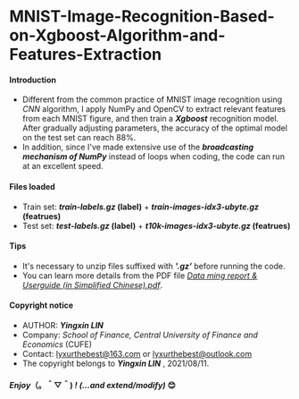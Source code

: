 # MNIST-Image-Recognition-Based-on-Xgboost-Algorithm-and-Features-Extraction
#### Introduction
- Different from the common practice of MNIST image recognition using *CNN* algorithm, I apply NumPy and OpenCV to extract relevant features from each MNIST figure, and then train a __*Xgboost*__ recognition model. After gradually adjusting parameters, the accuracy of the optimal model on the test set can reach 88%.
- In addition, since I've made extensive use of the __*broadcasting mechanism of NumPy*__ instead of loops when coding, the code can run at an excellent speed.
#### Files loaded
- Train set: __*train-labels.gz* (label)__ + __*train-images-idx3-ubyte.gz* (featrues)__
- Test set: __*test-labels.gz* (label)__ + __*t10k-images-idx3-ubyte.gz* (featrues)__
#### Tips
- It's necessary to unzip files suffixed with __*'.gz'*__ before running the code.
- You can learn more details from the PDF file [*Data ming report & Userguide (in Simplified Chinese).pdf*](https://github.com/lyx66/MNIST-Image-Recognition-Based-on-Xgboost-algorithm-and-Features-extraction/blob/main/Data%20ming%20report%20%26%20Userguide%20(in%20Simplified%20Chinese).pdf).
#### Copyright notice
- AUTHOR: __*Yingxin LIN*__
- Company: *School of Finance, Central University of Finance and Economics* (CUFE)
- Contact: lyxurthebest@163.com or lyxurthebest@outlook.com
- The copyright belongs to __*Yingxin LIN*__ , 2021/08/11.
#### *Enjoy*（。＾▽＾) *! (...and extend/modify)* 😊
